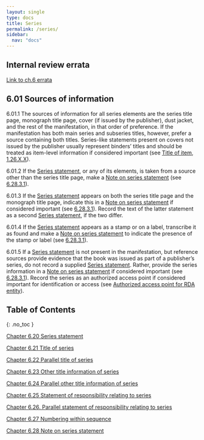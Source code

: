 ```yaml
---
layout: single
type: docs
title: Series
permalink: /series/
sidebar:
  nav: "docs"
---
```


## Internal review errata

[Link to ch.6 errata](https://docs.google.com/document/d/1-ZWQGu_ouVQ7UluDNDk86hr2_aBqsUzI6Re9MU3KVqo/edit)

## 6.01 Sources of information 

<a name="6.01.1">6.01.1</a> The sources of information for all series elements are the series title page, monograph title page, cover (if issued by the publisher), dust jacket, and the rest of the manifestation, in that order of preference.  If the manifestation has both main series and subseries titles, however, prefer a source containing both titles. Series-like statements present on covers not issued by the publisher usually represent binders’ titles and should be treated as item-level information if considered important (see [Title of item](/DCRMR/title/Title-of-item/), [1.26.X.X](/DCRMR/title/Title-of-item/#1.26.X.X)).

<a name="6.01.2">6.01.2</a> If the [Series statement](/DCRMR/series/Series-statement/), or any of its elements, is taken from a source other than the series title page, make a [Note on series statement](/DCRMR/series/Note-on-series-statement/) (see [6.28.3.1](/DCRMR/series/Note-on-series-statement/#6.28.3.1)).

<a name="6.01.3">6.01.3</a> If the [Series statement](/DCRMR/series/Series-statement/) appears on both the series title page and the monograph title page, indicate this in a [Note on series statement](/DCRMR/series/Note-on-series-statement/) if considered important (see [6.28.3.1](/DCRMR/series/Note-on-series-statement/#6.28.3.1)). Record the text of the latter statement as a second [Series statement](/DCRMR/series/Series-statement/), if the two differ. 

<a name="6.01.4">6.01.4</a> If the [Series statement](/DCRMR/series/Series-statement/) appears as a stamp or on a label, transcribe it as found and make a [Note on series statement](/DCRMR/series/Note-on-series-statement/) to indicate the presence of the stamp or label (see [6.28.3.1](/DCRMR/series/Note-on-series-statement/#6.28.3.1)).

<a name="6.01.5">6.01.5</a> If a [Series statement](/DCRMR/series/Series-statement/) is not present in the manifestation, but reference sources provide evidence that the book was issued as part of a publisher’s series, do not record a supplied [Series statement](/DCRMR/series/Series-statement/). Rather, provide the series information in a [Note on series statement](/DCRMR/series/Note-on-series-statement/) if considered important (see [6.28.3.1](/DCRMR/series/Note-on-series-statement/#6.28.3.1)). Record the series as an authorized access point if considered important for identification or access (see [Authorized access point for RDA entity](https://beta.rdatoolkit.org/Content/Index?externalId=en-US_ala-9badaad7-0d00-3f72-9ae9-d414344e21a5)).

## Table of Contents
{: .no_toc }

[Chapter 6.20 Series statement](/DCRMR/series/Series-statement/)

[Chapter 6.21 Title of series](/DCRMR/series/Title-of-series/)

[Chapter 6.22 Parallel title of series](/DCRMR/series/Parallel-title-of-series/)

[Chapter 6.23 Other title information of series](/DCRMR/series/Other-title-information-of-series/)

[Chapter 6.24 Parallel other title information of series](/DCRMR/series/Parallel-other-title-information-of-series/)

[Chapter 6.25 Statement of responsibility relating to series](/DCRMR/series/Statement-of-responsibility-relating-to-series/)

[Chapter 6.26. Parallel statement of responsibility relating to series](/DCRMR/series/Parallel-statement-of-responsibility-relating-to-series/)

[Chapter 6.27 Numbering within sequence](/DCRMR/series/Numbering-within-sequence/)

[Chapter 6.28 Note on series statement](/DCRMR/series/Note-on-series-statement/)
